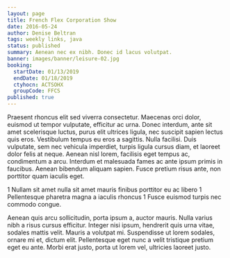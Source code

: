 ```yaml
---
layout: page
title: French Flex Corporation Show
date: 2016-05-24
author: Denise Beltran
tags: weekly links, java
status: published
summary: Aenean nec ex nibh. Donec id lacus volutpat.
banner: images/banner/leisure-02.jpg
booking:
  startDate: 01/13/2019
  endDate: 01/18/2019
  ctyhocn: ACTSOHX
  groupCode: FFCS
published: true
---
```

Praesent rhoncus elit sed viverra consectetur. Maecenas orci dolor, euismod ut tempor vulputate, efficitur ac urna. Donec interdum, ante sit amet scelerisque luctus, purus elit ultrices ligula, nec suscipit sapien lectus quis eros. Vestibulum tempus eu eros a sagittis. Nulla facilisi. Duis vulputate, sem nec vehicula imperdiet, turpis ligula cursus diam, et laoreet dolor felis at neque. Aenean nisl lorem, facilisis eget tempus ac, condimentum a arcu. Interdum et malesuada fames ac ante ipsum primis in faucibus. Aenean bibendum aliquam sapien. Fusce pretium risus ante, non porttitor quam iaculis eget.

1 Nullam sit amet nulla sit amet mauris finibus porttitor eu ac libero
1 Pellentesque pharetra magna a iaculis rhoncus
1 Fusce euismod turpis nec commodo congue.

Aenean quis arcu sollicitudin, porta ipsum a, auctor mauris. Nulla varius nibh a risus cursus efficitur. Integer nisi ipsum, hendrerit quis urna vitae, sodales mattis velit. Mauris a volutpat mi. Suspendisse ut lorem sodales, ornare mi et, dictum elit. Pellentesque eget nunc a velit tristique pretium eget eu ante. Morbi erat justo, porta ut lorem vel, ultricies laoreet justo.
